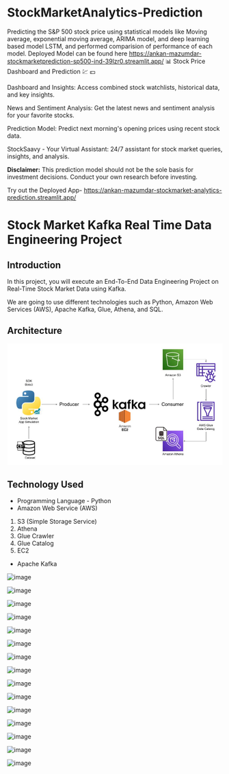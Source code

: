 # StockMarketAnalytics-Prediction
Predicting the S&amp;P 500 stock price using statistical models like Moving average, exponential moving average, ARIMA model, and deep learning based model LSTM, and performed comparision of performance of each model.
Deployed Model can be found here https://ankan-mazumdar-stockmarketprediction-sp500-ind-39lzr0.streamlit.app/
📊 Stock Price Dashboard and Prediction 💹 💵


Dashboard and Insights: Access combined stock watchlists, historical data, and key insights.


News and Sentiment Analysis: Get the latest news and sentiment analysis for your favorite stocks.

Prediction Model: Predict next morning's opening prices using recent stock data.

StockSaavy - Your Virtual Assistant: 24/7 assistant for stock market queries, insights, and analysis.


**Disclaimer:** This prediction model should not be the sole basis for investment decisions. Conduct your own research before investing.

Try out the Deployed App-
https://ankan-mazumdar-stockmarket-analytics-prediction.streamlit.app/



# Stock Market Kafka Real Time Data Engineering Project

## Introduction 
In this project, you will execute an End-To-End Data Engineering Project on Real-Time Stock Market Data using Kafka.

We are going to use different technologies such as Python, Amazon Web Services (AWS), Apache Kafka, Glue, Athena, and SQL.

## Architecture 
<img src="Architecture.jpg">

## Technology Used
- Programming Language - Python
- Amazon Web Service (AWS)
1. S3 (Simple Storage Service)
2. Athena
3. Glue Crawler
4. Glue Catalog
5. EC2
- Apache Kafka

![image](https://github.com/user-attachments/assets/f3cde5c1-8d75-446a-b867-16010f46b0a6)


![image](https://github.com/user-attachments/assets/c46365a8-c507-43a6-ab3b-0244c215fc1f)

![image](https://github.com/user-attachments/assets/188bb2d6-34ac-4e43-83c9-1533752a93b9)

![image](https://github.com/user-attachments/assets/71fbd585-9102-4d8e-abc9-ad011cfa68c7)

![image](https://github.com/user-attachments/assets/87435fdc-62c7-4a34-9884-21cbbd0f4c0b)

![image](https://github.com/user-attachments/assets/2ba41dda-ebc5-4a11-827f-a86a7de2a3c9)

![image](https://github.com/user-attachments/assets/b1e8225b-b13c-4bf5-a5f5-645b5a6ad920)


![image](https://github.com/user-attachments/assets/63ecff2e-bf24-4009-aa86-f34ada95cc96)

![image](https://github.com/user-attachments/assets/3e93d3cc-21c3-4104-aeb7-f87e8aea4738)

![image](https://github.com/user-attachments/assets/953d570b-0c9a-45b5-ae36-62dda02385d9)

![image](https://github.com/user-attachments/assets/9a2dfa41-198c-4667-82ed-ba8bbe91c27d)


![image](https://github.com/user-attachments/assets/405bace8-4516-492d-b96a-d76e340b4088)

![image](https://github.com/user-attachments/assets/0f537897-2523-467b-a7da-faaceb1826bf)

![image](https://github.com/user-attachments/assets/b0e5d27d-5708-4d2d-9a33-7d3ae3fded91)


![image](https://github.com/user-attachments/assets/ed92233a-21b8-415d-a545-3eb10d99fc52)

